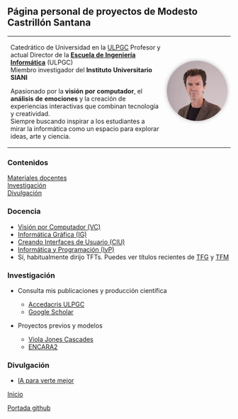 ## Página personal de proyectos de Modesto Castrillón Santana

<table>
<tr style="border: none;">
<td width="70%" valign="top">

Catedrático de Universidad en la [ULPGC](https://www.ulpgc.es)
Profesor y actual Director de la <strong>[Escuela de Ingeniería Informática](https://www.eii.ulpgc.es/es)</strong> (ULPGC)  
Miembro investigador del <strong>Instituto Universitario SIANI</strong>  

Apasionado por la **visión por computador**, el **análisis de emociones** y la creación de experiencias interactivas que combinan tecnología y creatividad.  
Siempre buscando inspirar a los estudiantes a mirar la informática como un espacio para explorar ideas, arte y ciencia.

</td>
<td width="30%" align="center" valign="middle">

<img src="Instituto Universitario SIANI_MG_9967s.jpg" alt="Modesto Castrillón Santana" width="220" style="border-radius:50%; box-shadow:0 0 10px rgba(0,0,0,0.3);" />

</td>
</tr>
</table>

### Contenidos
[Materiales docentes](#materiales-docentes)  
[Investigación](#investigación)  
[Divulgación](#divulgación) 


### Docencia

- [Visión por Computador (VC)](VC/README.md)
- [Informática Gráfica (IG)](IG/README.md)
- [Creando Interfaces de Usuario (CIU)](CIU/README.md)
- [Informática y Programación (IyP)](https://www.youtube.com/user/IyPULPGC)
- Sí, habitualmente dirijo TFTs. Puedes ver títulos recientes de [TFG](https://accedacris.ulpgc.es/global-search?query=modesto+castrillon&location=global&filtername=itemtype&filterquery=trabajo+final+de+grado&filtertype=authority) y [TFM](https://accedacris.ulpgc.es/global-search?query=modesto+castrillon&location=global&filtername=itemtype&filterquery=trabajo+final+de+máster&filtertype=authority)


### Investigación

- Consulta mis publicaciones y producción científica
    - [Accedacris ULPGC](https://accedacris.ulpgc.es/cris/rp/rp00493)
    - [Google Scholar](https://scholar.google.com/citations?hl=es&user=awve1bIAAAAJ&view_op=list_works&sortby=pubdate)

- Proyectos previos y modelos
    - [Viola Jones Cascades](https://github.com/otsedom/ViolaJonesCascades)
    - [ENCARA2](https://github.com/otsedom/ENCARA2)


### Divulgación

- [IA para verte mejor](https://iaparavertemejor-git-glitch-otsedoms-projects.vercel.app)


[Inicio](#top)

[Portada github](https://github.com/otsedom)
